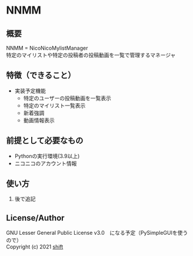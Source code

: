 # NNMM


## 概要
NNMM = NicoNicoMylistManager  
特定のマイリストや特定の投稿者の投稿動画を一覧で管理するマネージャ


## 特徴（できること）
- 実装予定機能
    - 特定のユーザーの投稿動画を一覧表示
    - 特定のマイリスト一覧表示
    - 新着強調
    - 動画情報表示


## 前提として必要なもの
- Pythonの実行環境(3.9以上)
- ニコニコのアカウント情報


## 使い方
1. 後で追記


## License/Author
GNU Lesser General Public License v3.0　になる予定（PySimpleGUIを使うので）  
Copyright (c) 2021 [shift](https://twitter.com/_shift4869)  


